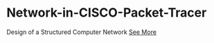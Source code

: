 # Network-in-CISCO-Packet-Tracer
Design of a Structured Computer Network
[See More](https://github.com/MiguelRolo/Network-in-CISCO-Packet-Tracer/tree/main/Project)